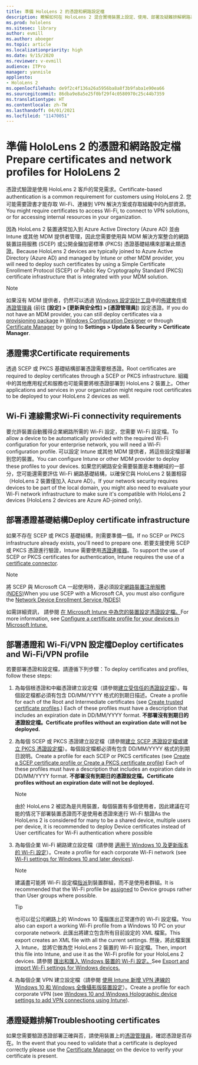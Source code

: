 ```yaml
---
title: 準備 HoloLens 2 的憑證和網路設定檔
description: 瞭解如何在 HoloLens 2 混合實境裝置上設定、使用、部署及疑難排解網路憑證。
ms.prod: hololens
ms.sitesec: library
author: evmill
ms.author: aboeger
ms.topic: article
ms.localizationpriority: high
ms.date: 9/15/2020
ms.reviewer: v-evmill
audience: ITPro
manager: yannisle
appliesto:
- HoloLens 2
ms.openlocfilehash: de9f2c4f136a26a5956ba8a8f3b9faba1e90ea66
ms.sourcegitcommit: 86dba9e8a5e25f0bf29f4c0580970c25c44b7359
ms.translationtype: HT
ms.contentlocale: zh-TW
ms.lasthandoff: 04/01/2021
ms.locfileid: "11470051"
---
```

# <a name="prepare-certificates-and-network-profiles-for-hololens-2"></a><span data-ttu-id="8b098-103">準備 HoloLens 2 的憑證和網路設定檔</span><span class="sxs-lookup"><span data-stu-id="8b098-103">Prepare certificates and network profiles for HoloLens 2</span></span>

<span data-ttu-id="8b098-104">憑證式驗證是使用 HoloLens 2 客戶的常見需求。</span><span class="sxs-lookup"><span data-stu-id="8b098-104">Certificate-based authentication is a common requirement for customers using HoloLens 2.</span></span> <span data-ttu-id="8b098-105">您可能需要證書才能存取 Wi-Fi、連線到 VPN 解決方案或存取組織中的內部資源。</span><span class="sxs-lookup"><span data-stu-id="8b098-105">You might require certificates to access Wi-Fi, to connect to VPN solutions, or for accessing internal resources in your organization.</span></span>

<span data-ttu-id="8b098-106">因為 HoloLens 2 裝置通常加入到 Azure Active Directory (Azure AD) 並由 Intune 或其他 MDM 提供者管理，因此您需要使用與 MDM 解決方案整合的網路裝置註冊服務 (SCEP) 或公開金鑰加密標準 (PKCS) 憑證基礎結構來部署此類憑證。</span><span class="sxs-lookup"><span data-stu-id="8b098-106">Because HoloLens 2 devices are typically joined to Azure Active Directory (Azure AD) and managed by Intune or other MDM provider, you will need to deploy such certificates by using a Simple Certificate Enrollment Protocol (SCEP) or Public Key Cryptography Standard (PKCS) certificate infrastructure that is integrated with your MDM solution.</span></span> 

>[!NOTE]
> <span data-ttu-id="8b098-107">如果沒有 MDM 提供者，仍然可以透過 [Windows 設定設計工具](https://www.microsoft.com/p/windows-configuration-designer/9nblggh4tx22?rtc=1&activetab=pivot:regionofsystemrequirementstab)中的[佈建套件](https://docs.microsoft.com/hololens/hololens-provisioning#steps-for-creating-provisioning-packages)或[憑證管理員](https://docs.microsoft.com/hololens/certificate-manager) (前往 **[設定] > [更新與安全性] > [憑證管理員]**) 設定憑證。</span><span class="sxs-lookup"><span data-stu-id="8b098-107">If you do not have an MDM provider, you can still deploy certificates via a [provisioning package](https://docs.microsoft.com/hololens/hololens-provisioning#steps-for-creating-provisioning-packages) in [Windows Configuration Designer](https://www.microsoft.com/p/windows-configuration-designer/9nblggh4tx22?rtc=1&activetab=pivot:regionofsystemrequirementstab) or through [Certificate Manager](https://docs.microsoft.com/hololens/certificate-manager) by going to **Settings > Update & Security > Certificate Manager**.</span></span>

## <a name="certificate-requirements"></a><span data-ttu-id="8b098-108">憑證需求</span><span class="sxs-lookup"><span data-stu-id="8b098-108">Certificate requirements</span></span>
<span data-ttu-id="8b098-109">透過 SCEP 或 PKCS 基礎結構部署憑證需要根憑證。</span><span class="sxs-lookup"><span data-stu-id="8b098-109">Root certificates are required to deploy certificates through a SCEP or PKCS infrastructure.</span></span> <span data-ttu-id="8b098-110">組織中的其他應用程式和服務也可能需要將根憑證部署到 HoloLens 2 裝置上。</span><span class="sxs-lookup"><span data-stu-id="8b098-110">Other applications and services in your organization might require root certificates to be deployed to your HoloLens 2 devices as well.</span></span> 

## <a name="wi-fi-connectivity-requirements"></a><span data-ttu-id="8b098-111">Wi-Fi 連線需求</span><span class="sxs-lookup"><span data-stu-id="8b098-111">Wi-Fi connectivity requirements</span></span>
<span data-ttu-id="8b098-112">要允許裝置自動獲得企業網路所需的 Wi-Fi 設定，您需要 Wi-Fi 設定檔。</span><span class="sxs-lookup"><span data-stu-id="8b098-112">To allow a device to be automatically provided with the required Wi-Fi configuration for your enterprise network, you will need a Wi-Fi configuration profile.</span></span> <span data-ttu-id="8b098-113">可以設定 Intune 或其他 MDM 提供者，將這些設定檔部署到您的裝置。</span><span class="sxs-lookup"><span data-stu-id="8b098-113">You can configure Intune or other MDM provider to deploy these profiles to your devices.</span></span> <span data-ttu-id="8b098-114">如果您的網路安全需要裝置是本機網域的一部分，您可能還需要評估 Wi-Fi 網路基礎結構，以確保它與 HoloLens 2 裝置相容（HoloLens 2 裝置僅加入 Azure AD）。</span><span class="sxs-lookup"><span data-stu-id="8b098-114">If your network security requires devices to be part of the local domain, you might also need to evaluate your Wi-Fi network infrastructure to make sure it's compatible with HoloLens 2 devices (HoloLens 2 devices are Azure AD-joined only).</span></span>

## <a name="deploy-certificate-infrastructure"></a><span data-ttu-id="8b098-115">部署憑證基礎結構</span><span class="sxs-lookup"><span data-stu-id="8b098-115">Deploy certificate infrastructure</span></span>
<span data-ttu-id="8b098-116">如果不存在 SCEP 或 PKCS 基礎結構，則需要準備一個。</span><span class="sxs-lookup"><span data-stu-id="8b098-116">If no SCEP or PKCS infrastructure already exists, you'll need to prepare one.</span></span> <span data-ttu-id="8b098-117">若要支援使用 SCEP 或 PKCS 憑證進行驗證，Intune 需要使用[憑證連接器](https://docs.microsoft.com/mem/intune/protect/certificate-connectors)。</span><span class="sxs-lookup"><span data-stu-id="8b098-117">To support the use of SCEP or PKCS certificates for authentication, Intune requires the use of a [certificate connector](https://docs.microsoft.com/mem/intune/protect/certificate-connectors).</span></span>

> [!NOTE]
> <span data-ttu-id="8b098-118">將 SCEP 與 Microsoft CA 一起使用時，還必須設定[網路裝置注册服務 (NDES)](https://docs.microsoft.com/mem/intune/protect/certificates-scep-configure#set-up-ndes)</span><span class="sxs-lookup"><span data-stu-id="8b098-118">When you use SCEP with a Microsoft CA, you must also configure the [Network Device Enrollment Service (NDES)](https://docs.microsoft.com/mem/intune/protect/certificates-scep-configure#set-up-ndes)</span></span>

<span data-ttu-id="8b098-119">如需詳細資訊， 請參閱 [在 Microsoft Intune 中為您的裝置設定憑證設定檔。](https://docs.microsoft.com/intune/certificates-configure)</span><span class="sxs-lookup"><span data-stu-id="8b098-119">For more information, see [Configure a certificate profile for your devices in Microsoft Intune.](https://docs.microsoft.com/intune/certificates-configure)</span></span>

## <a name="deploy-certificates-and-wi-fivpn-profile"></a><span data-ttu-id="8b098-120">部署憑證和 Wi-Fi/VPN 設定檔</span><span class="sxs-lookup"><span data-stu-id="8b098-120">Deploy certificates and Wi-Fi/VPN profile</span></span>
<span data-ttu-id="8b098-121">若要部署憑證和設定檔，請遵循下列步驟：</span><span class="sxs-lookup"><span data-stu-id="8b098-121">To deploy certificates and profiles, follow these steps:</span></span>
1.  <span data-ttu-id="8b098-122">為每個根憑證和中繼憑證建立設定檔（請參閱[建立受信任的憑證設定檔](https://docs.microsoft.com/intune/protect/certificates-configure#create-trusted-certificate-profiles)）。每個設定檔都必須有包含 DD/MM/YYYY 格式的到期日描述。</span><span class="sxs-lookup"><span data-stu-id="8b098-122">Create a profile for each of the Root and Intermediate certificates (see [Create trusted certificate profiles](https://docs.microsoft.com/intune/protect/certificates-configure#create-trusted-certificate-profiles).) Each of these profiles must have a description that includes an expiration date in DD/MM/YYYY format.</span></span> **<span data-ttu-id="8b098-123">不部署沒有到期日的憑證設定檔。</span><span class="sxs-lookup"><span data-stu-id="8b098-123">Certificate profiles without an expiration date will not be deployed.</span></span>**
1.  <span data-ttu-id="8b098-124">為每個 SCEP 或 PKCS 憑證建立設定檔（請參閱[建立 SCEP 憑證設定檔或建立 PKCS 憑證設定檔](https://docs.microsoft.com/intune/protect/certficates-pfx-configure#create-a-pkcs-certificate-profile)）。每個設定檔都必須有包含 DD/MM/YYYY 格式的到期日說明。</span><span class="sxs-lookup"><span data-stu-id="8b098-124">Create a profile for each SCEP or PKCS certificates (see [Create a SCEP certificate profile or Create a PKCS certificate profile](https://docs.microsoft.com/intune/protect/certficates-pfx-configure#create-a-pkcs-certificate-profile)) Each of these profiles must have a description that includes an expiration date in DD/MM/YYYY format.</span></span> **<span data-ttu-id="8b098-125">不部署沒有到期日的憑證設定檔。</span><span class="sxs-lookup"><span data-stu-id="8b098-125">Certificate profiles without an expiration date will not be deployed.</span></span>**

    > [!NOTE]
    > <span data-ttu-id="8b098-126">由於 HoloLens 2 被認為是共用裝置，每個裝置有多個使用者，因此建議在可能的情况下部署裝置憑證而不是使用者憑證來進行 Wi-Fi 驗證</span><span class="sxs-lookup"><span data-stu-id="8b098-126">As the HoloLens 2 is considered for many to be a shared device, multiple users per device, it is recommended to deploy Device certificates instead of User certificates for Wi-Fi authentication where possible</span></span>

3.  <span data-ttu-id="8b098-127">為每個企業 Wi-Fi 網路建立設定檔（請參閱 [適用于 Windows 10 及更新版本的 Wi-Fi 設定](https://docs.microsoft.com/intune/wi-fi-settings-windows)）。</span><span class="sxs-lookup"><span data-stu-id="8b098-127">Create a profile for each corporate Wi-Fi network (see [Wi-Fi settings for Windows 10 and later devices](https://docs.microsoft.com/intune/wi-fi-settings-windows)).</span></span> 
    > [!NOTE]
    > <span data-ttu-id="8b098-128">建議盡可能將 Wi-Fi 設定檔[指派](https://docs.microsoft.com/mem/intune/configuration/device-profile-assign)到裝置群組，而不是使用者群組。</span><span class="sxs-lookup"><span data-stu-id="8b098-128">It is recommended that the Wi-Fi profile be [assigned](https://docs.microsoft.com/mem/intune/configuration/device-profile-assign) to Device groups rather than User groups where possible.</span></span> 

    > [!TIP]
    > <span data-ttu-id="8b098-129">也可以從公司網路上的 Windows 10 電腦匯出正常運作的 Wi-Fi 設定檔。</span><span class="sxs-lookup"><span data-stu-id="8b098-129">You also can export a working Wi-Fi profile from a Windows 10 PC on your corporate network.</span></span> <span data-ttu-id="8b098-130">此匯出將建立包含所有目前設定的 XML 檔案。</span><span class="sxs-lookup"><span data-stu-id="8b098-130">This export creates an XML file with all the current settings.</span></span> <span data-ttu-id="8b098-131">然後，將此檔案匯入 Intune，並將它做為您 HoloLens 2 裝置的 Wi-Fi 設定檔。</span><span class="sxs-lookup"><span data-stu-id="8b098-131">Then, import this file into Intune, and use it as the Wi-Fi profile for your HoloLens 2 devices.</span></span> <span data-ttu-id="8b098-132">請參閱 [匯出和匯入 Windows 裝置的 Wi-Fi 設定。](https://docs.microsoft.com/mem/intune/configuration/wi-fi-settings-import-windows-8-1)</span><span class="sxs-lookup"><span data-stu-id="8b098-132">See [Export and import Wi-Fi settings for Windows devices.](https://docs.microsoft.com/mem/intune/configuration/wi-fi-settings-import-windows-8-1)</span></span>

4.  <span data-ttu-id="8b098-133">為每個企業 VPN 建立設定檔（請參閱 [使用 Intune 新增 VPN 連線的 Windows 10 和 Windows 全像攝影版裝置設定](https://docs.microsoft.com/intune/vpn-settings-windows-10)）。</span><span class="sxs-lookup"><span data-stu-id="8b098-133">Create a profile for each corporate VPN (see [Windows 10 and Windows Holographic device settings to add VPN connections using Intune](https://docs.microsoft.com/intune/vpn-settings-windows-10)).</span></span>

## <a name="troubleshooting-certificates"></a><span data-ttu-id="8b098-134">憑證疑難排解</span><span class="sxs-lookup"><span data-stu-id="8b098-134">Troubleshooting certificates</span></span>

<span data-ttu-id="8b098-135">如果您需要驗證憑證部署正確與否，請使用裝置上的[憑證管理員](certificate-manager.md)，確認憑證是否存在。</span><span class="sxs-lookup"><span data-stu-id="8b098-135">In the event that you need to validate that a certificate is deployed correctly please use the [Certificate Manager](certificate-manager.md) on the device to verify your certificate is present.</span></span>  


